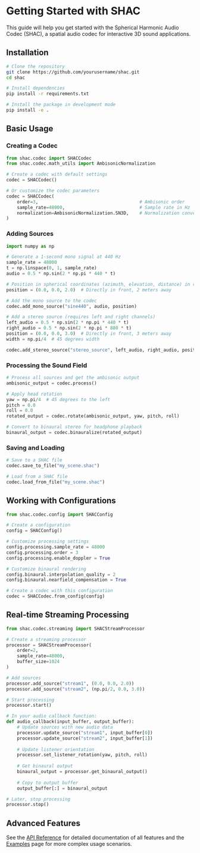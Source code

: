 # Getting Started with SHAC

This guide will help you get started with the Spherical Harmonic Audio Codec (SHAC),
a spatial audio codec for interactive 3D sound applications.

## Installation

```bash
# Clone the repository
git clone https://github.com/yourusername/shac.git
cd shac

# Install dependencies
pip install -r requirements.txt

# Install the package in development mode
pip install -e .
```

## Basic Usage

### Creating a Codec

```python
from shac.codec import SHACCodec
from shac.codec.math_utils import AmbisonicNormalization

# Create a codec with default settings
codec = SHACCodec()

# Or customize the codec parameters
codec = SHACCodec(
    order=3,                                      # Ambisonic order
    sample_rate=48000,                            # Sample rate in Hz
    normalization=AmbisonicNormalization.SN3D,    # Normalization convention
)
```

### Adding Sources

```python
import numpy as np

# Generate a 1-second mono signal at 440 Hz
sample_rate = 48000
t = np.linspace(0, 1, sample_rate)
audio = 0.5 * np.sin(2 * np.pi * 440 * t)

# Position in spherical coordinates (azimuth, elevation, distance) in radians/meters
position = (0.0, 0.0, 2.0)  # Directly in front, 2 meters away

# Add the mono source to the codec
codec.add_mono_source("sine440", audio, position)

# Add a stereo source (requires left and right channels)
left_audio = 0.5 * np.sin(2 * np.pi * 440 * t)
right_audio = 0.5 * np.sin(2 * np.pi * 880 * t)
position = (0.0, 0.0, 3.0)  # Directly in front, 3 meters away
width = np.pi/4  # 45 degrees width

codec.add_stereo_source("stereo_source", left_audio, right_audio, position, width)
```

### Processing the Sound Field

```python
# Process all sources and get the ambisonic output
ambisonic_output = codec.process()

# Apply head rotation
yaw = np.pi/4  # 45 degrees to the left
pitch = 0.0
roll = 0.0
rotated_output = codec.rotate(ambisonic_output, yaw, pitch, roll)

# Convert to binaural stereo for headphone playback
binaural_output = codec.binauralize(rotated_output)
```

### Saving and Loading

```python
# Save to a SHAC file
codec.save_to_file("my_scene.shac")

# Load from a SHAC file
codec.load_from_file("my_scene.shac")
```

## Working with Configurations

```python
from shac.codec.config import SHACConfig

# Create a configuration
config = SHACConfig()

# Customize processing settings
config.processing.sample_rate = 48000
config.processing.order = 3
config.processing.enable_doppler = True

# Customize binaural rendering
config.binaural.interpolation_quality = 2
config.binaural.nearfield_compensation = True

# Create a codec with this configuration
codec = SHACCodec.from_config(config)
```

## Real-time Streaming Processing

```python
from shac.codec.streaming import SHACStreamProcessor

# Create a streaming processor
processor = SHACStreamProcessor(
    order=2, 
    sample_rate=48000, 
    buffer_size=1024
)

# Add sources
processor.add_source("stream1", (0.0, 0.0, 2.0))
processor.add_source("stream2", (np.pi/2, 0.0, 3.0))

# Start processing
processor.start()

# In your audio callback function:
def audio_callback(input_buffer, output_buffer):
    # Update sources with new audio data
    processor.update_source("stream1", input_buffer[0])
    processor.update_source("stream2", input_buffer[1])
    
    # Update listener orientation
    processor.set_listener_rotation(yaw, pitch, roll)
    
    # Get binaural output
    binaural_output = processor.get_binaural_output()
    
    # Copy to output buffer
    output_buffer[:] = binaural_output

# Later, stop processing
processor.stop()
```

## Advanced Features

See the [API Reference](api/index.md) for detailed documentation of all features
and the [Examples](examples.md) page for more complex usage scenarios.